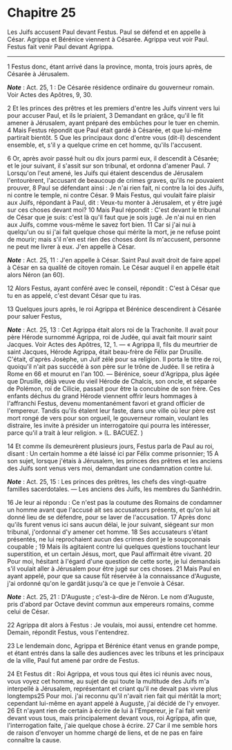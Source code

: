 # Chapitre 25

Les Juifs accusent Paul devant Festus.
Paul se défend et en appelle à César.
Agrippa et Bérénice viennent à Césarée.
Agrippa veut voir Paul.
Festus fait venir Paul devant Agrippa.

***

1 Festus donc, étant arrivé dans la province, monta, trois jours après, de Césarée à Jérusalem.

***Note*** :  Act. 25, 1 : De Césarée résidence ordinaire du gouverneur romain. Voir Actes des Apôtres, 9, 30.

2 Et les princes des prêtres et les premiers d'entre les Juifs vinrent vers lui pour accuser Paul, et ils le priaient, 3 Demandant en grâce, qu'il le fit amener à Jérusalem, ayant préparé des embûches pour le tuer en chemin. 4 Mais Festus répondit que Paul était gardé à Césarée, et que lui-même partirait bientôt. 5 Que les principaux donc d'entre vous (dit-il) descendent ensemble, et, s'il y a quelque crime en cet homme, qu'ils l'accusent.


6 Or, après avoir passé huit ou dix jours parmi eux, il descendit à Césarée; et le jour suivant, il s'assit sur son tribunal, et ordonna d'amener Paul. 7 Lorsqu'on l'eut amené, les Juifs qui étaient descendus de Jérusalem l'entourèrent, l'accusant de beaucoup de crimes graves, qu'ils ne pouvaient prouver, 8 Paul se défendant ainsi : Je n'ai rien fait, ni contre la loi des Juifs, ni contre le temple, ni contre César. 9 Mais Festus, qui voulait faire plaisir aux Juifs, répondant à Paul, dit : Veux-tu monter à Jérusalem, et y être jugé sur ces choses devant moi? 10 Mais Paul répondit : C'est devant le tribunal de César que je suis: c'est là qu'il faut que je sois jugé. Je n'ai nui en rien aux Juifs, comme vous-même le savez fort bien. 11 Car si j'ai nui à quelqu'un ou si j'ai fait quelque chose qui mérite la mort, je ne refuse point de mourir; mais s'il n'en est rien des choses dont ils m'accusent, personne ne peut me livrer à eux. J'en appelle à César.

***Note*** :  Act. 25, 11 : J'en appelle à César. Saint Paul avait droit de faire appel à César en sa qualité de citoyen romain. Le César auquel il en appelle était alors Néron (an 60).

12 Alors Festus, ayant conféré avec le conseil, répondit : C'est à César que tu en as appelé, c'est devant César que tu iras.


13 Quelques jours après, le roi Agrippa et Bérénice descendirent à Césarée pour saluer Festus,

***Note*** :  Act. 25, 13 : Cet Agrippa était alors roi de la Trachonite. Il avait pour père Hérode surnommé Agrippa, roi de Judée, qui avait fait mourir saint Jacques. Voir Actes des Apôtres, 12, 1. ― « Agrippa II, fils du meurtrier de saint Jacques, Hérode Agrippa, était beau-frère de Félix par Drusille. C'était, d'après Josèphe, un Juif zélé pour sa religion. Il porta le titre de roi, quoiqu'il n'ait pas succédé à son père sur le trône de Judée. Il se retira à Rome en 66 et mourut en l'an 100. ― Bérénice, soeur d'Agrippa, plus âgée que Drusille, déjà veuve du vieil Hérode de Chalcis, son oncle, et séparée de Polémon, roi de Cilicie, passait pour être la concubine de son frère. Ces enfants déchus du grand Hérode viennent offrir leurs hommages à l'affranchi Festus, devenu momentanément favori et grand officier de l'empereur. Tandis qu'ils étalent leur faste, dans une ville où leur père est mort rongé de vers pour son orgueil, le gouverneur romain, voulant les distraire, les invite à présider un interrogatoire qui
pourra les intéresser, parce qu'il a trait à leur religion. » (L. BACUEZ. )

14 Et comme ils demeurèrent plusieurs jours, Festus parla de Paul au roi, disant : Un certain homme a été laissé ici par Félix comme prisonnier; 15 A son sujet, lorsque j'étais à Jérusalem, les princes des prêtres et les anciens des Juifs sont venus vers moi, demandant une condamnation contre lui.

***Note*** :  Act. 25, 15 : Les princes des prêtres, les chefs des vingt-quatre familles sacerdotales. ― Les anciens des Juifs, les membres du Sanhédrin.

16 Je leur ai répondu : Ce n'est pas la coutume des Romains de condamner un homme avant que l'accusé ait ses accusateurs présents, et qu'on lui ait donné lieu de se défendre, pour se laver de l'accusation. 17 Après donc qu'ils furent venus ici sans aucun délai, le jour suivant, siégeant sur mon tribunal, j'ordonnai d'y amener cet homme. 18 Ses accusateurs s'étant présentés, ne lui reprochaient aucun des crimes dont je le soupçonnais coupable ; 19 Mais ils agitaient contre lui quelques questions touchant leur superstition, et un certain Jésus, mort, que Paul affirmait être vivant. 20 Pour moi, hésitant à l'égard d'une question de cette sorte, je lui demandais s'il voulait aller à Jérusalem pour être jugé sur ces choses. 21 Mais Paul en ayant appelé, pour que sa cause fût réservée à la connaissance d'Auguste, j'ai ordonné qu'on le gardât jusqu'à ce que je l'envoie à César.

***Note*** :  Act. 25, 21 : D'Auguste ; c'est-à-dire de Néron. Le nom d'Auguste, pris d'abord par Octave devint commun aux empereurs romains, comme celui de César.


22 Agrippa dit alors à Festus : Je voulais, moi aussi, entendre cet homme. Demain, répondit Festus, vous l'entendrez.


23 Le lendemain donc, Agrippa et Bérénice étant venus en grande pompe, et étant entrés dans la salle des audiences avec les tribuns et les principaux de la ville, Paul fut amené par ordre de Festus.


24 Et Festus dit : Roi Agrippa, et vous tous qui êtes ici réunis avec nous, vous voyez cet homme, au sujet de qui toute la multitude des Juifs m'a interpellé à Jérusalem, représentant et criant qu'il ne devait pas vivre plus longtemps25 Pour moi. j'ai reconnu qu'il n'avait rien fait qui méritât la mort; cependant lui-même en ayant appelé à Auguste, j'ai décidé de l'y envoyer. 26 Et n'ayant rien de certain à écrire de lui à l'Empereur, je l'ai fait venir devant vous tous, mais principalement devant vous, roi Agrippa, afin que, l'interrogation faite, j'aie quelque chose à écrire. 27 Car il me semble hors de raison d'envoyer un homme chargé de liens, et de ne pas en faire connaître la cause.

